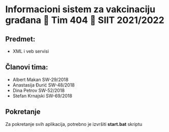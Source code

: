 # Informacioni sistem za vakcinaciju građana 💉 Tim 404 💉 SIIT 2021/2022

## Predmet:
- XML i veb servisi

## Članovi tima:
- Albert Makan SW-29/2018
- Anastasija Đurić SW-48/2018
- Dina Petrov SW-52/2018
- Stefan Krnajski SW-69/2018

## Pokretanje
Za pokretanje svih aplikacija, potrebno je izvršiti **start.bat** skriptu
